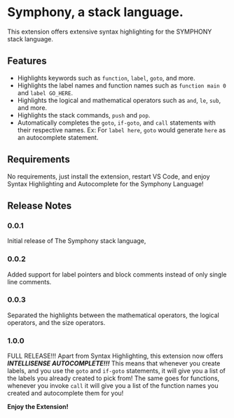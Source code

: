 # Symphony, a stack language.

This extension offers extensive syntax highlighting for the SYMPHONY stack language.

## Features

- Highlights keywords such as `function`, `label`, `goto`, and more.
- Highlights the label names and function names such as `function main 0` and `label GO_HERE`.
- Highlights the logical and mathematical operators such as `and`, `le`, `sub`, and more.
- Highlights the stack commands, `push` and `pop`.
- Automatically completes the `goto`, `if-goto`, and `call` statements with their respective names. Ex: For `label here`, `goto` would generate `here` as an autocomplete statement.  

## Requirements

No requirements, just install the extension, restart VS Code, and enjoy Syntax Highlighting and Autocomplete for the Symphony Language!

## Release Notes

### 0.0.1

Initial release of The Symphony stack language,

### 0.0.2

Added support for label pointers and block comments instead of only single line comments.

### 0.0.3

Separated the highlights between the mathematical operators, the logical operators, and the size operators.

### 1.0.0

FULL RELEASE!!! Apart from Syntax Highlighting, this extension now offers ***INTELLISENSE AUTOCOMPLETE!!!*** This means that whenever you create labels, and you use the `goto` and `if-goto` statements, it will give you a list of the labels you already created to pick from! The same goes for functions, whenever you invoke `call` it will give you a list of the function names you created and autocomplete them for you!

**Enjoy the Extension!**
